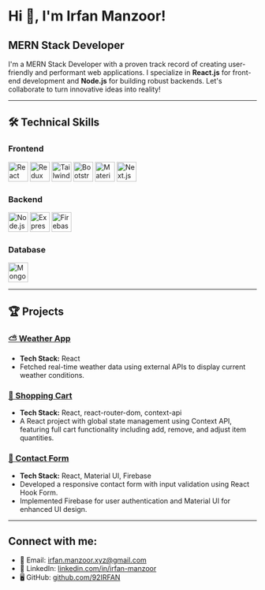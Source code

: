 # Hi 👋, I'm Irfan Manzoor!

## MERN Stack Developer

I'm a MERN Stack Developer with a proven track record of creating user-friendly and performant web applications. I specialize in **React.js** for front-end development and **Node.js** for building robust backends. Let's collaborate to turn innovative ideas into reality!

---

## 🛠️ Technical Skills

### Frontend
<p align="left">
  <img src="https://cdn.worldvectorlogo.com/logos/react-2.svg" alt="React" height="40"/>
  <img src="https://cdn.worldvectorlogo.com/logos/redux.svg" alt="Redux Toolkit" height="40"/>
  <img src="https://cdn.worldvectorlogo.com/logos/tailwindcss.svg" alt="Tailwind CSS" height="40"/>
  <img src="https://cdn.worldvectorlogo.com/logos/bootstrap-5-1.svg" alt="Bootstrap" height="40"/>
  <img src="https://cdn.worldvectorlogo.com/logos/material-ui-1.svg" alt="Material UI" height="40"/>
  <img src="https://cdn.worldvectorlogo.com/logos/nextjs-2.svg" alt="Next.js" height="40"/>
</p>

### Backend
<p align="left">
  <img src="https://cdn.worldvectorlogo.com/logos/nodejs-icon.svg" alt="Node.js" height="40"/>
  <img src="https://cdn.worldvectorlogo.com/logos/express-109.svg" alt="Express.js" height="40"/>
  <img src="https://cdn.worldvectorlogo.com/logos/firebase-1.svg" alt="Firebase" height="40"/>
</p>

### Database
<p align="left">
  <img src="https://cdn.worldvectorlogo.com/logos/mongodb-icon-1.svg" alt="MongoDB" height="40"/>
</p>

---

## 🏆 Projects

### [⛅ Weather App](https://getweather.tiiny.site/)
- **Tech Stack:** React
- Fetched real-time weather data using external APIs to display current weather conditions.

### [🛒 Shopping Cart](https://shopping-cart-pearl-eta.vercel.app/)
- **Tech Stack:** React, react-router-dom, context-api
- A React project with global state management using Context API, featuring full cart functionality including add, remove, and adjust item quantities.

### [🔑 Contact Form](https://signinsignup.tiiny.site/)
- **Tech Stack:** React, Material UI, Firebase
- Developed a responsive contact form with input validation using React Hook Form.
- Implemented Firebase for user authentication and Material UI for enhanced UI design.

---

## Connect with me:

- 📧 Email: [irfan.manzoor.xyz@gmail.com](mailto:irfan.manzoor.xyz@gmail.com)
- 💼 LinkedIn: [linkedin.com/in/irfan-manzoor](https://www.linkedin.com/in/irfan-manzoor-836345295/)
- 🖥️ GitHub: [github.com/92IRFAN](https://github.com/92IRFAN)
